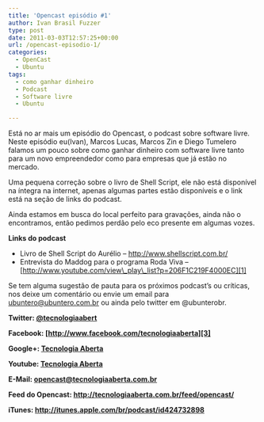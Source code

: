 ```yaml
---
title: 'Opencast episódio #1'
author: Ivan Brasil Fuzzer
type: post
date: 2011-03-03T12:57:25+00:00
url: /opencast-episodio-1/
categories:
  - OpenCast
  - Ubuntu
tags:
  - como ganhar dinheiro
  - Podcast
  - Software livre
  - Ubuntu

---
```

Está no ar mais um episódio do Opencast, o podcast sobre software livre. Neste episódio eu(Ivan), Marcos Lucas, Marcos Zin e Diego Tumelero falamos um pouco sobre como ganhar dinheiro com software livre tanto para um novo empreendedor como para empresas que já estão no mercado.

Uma pequena correção sobre o livro de Shell Script, ele não está disponível na íntegra na internet, apenas algumas partes estão disponíveis e o link está na seção de links do podcast.

Ainda estamos em busca do local perfeito para gravações, ainda não o encontramos, então pedimos perdão pelo eco presente em algumas vozes.

**Links do podcast**

  * Livro de Shell Script do Aurélio &#8211; <http://www.shellscript.com.br/>
  * Entrevista do Maddog para o programa Roda Viva &#8211; [http://www.youtube.com/view\_play\_list?p=206F1C219F4000EC][1]

Se tem alguma sugestão de pauta para os próximos podcast&#8217;s ou críticas, nos deixe um comentário ou envie um email para ubuntero@ubuntero.com.br ou ainda pelo twitter em @ubunterobr.

**Twitter: [@tecnologiaabert][2]**

**Facebook: [http://www.facebook.com/tecnologiaaberta][3]**

**Google+: [Tecnologia Aberta][4]**

**Youtube: [Tecnologia Aberta][5]**

**E-Mail: <opencast@tecnologiaaberta.com.br>**

**Feed do Opencast: <http://tecnologiaaberta.com.br/feed/opencast/>**

**iTunes: <a href="http://itunes.apple.com/br/podcast/id424732898" target="_blank" rel="nofollow">http://itunes.apple.com/br/podcast/id424732898</a>**

&nbsp;

 [1]: http://www.youtube.com/view_play_list?p=206F1C219F4000EC
 [2]: http://twitter.com/tecnologiaabert
 [3]: https://www.facebook.com/tecnologiaaberta
 [4]: https://plus.google.com/u/0/b/114491525240353631044/114491525240353631044/about
 [5]: http://youtube.com/tecnologiaaberta